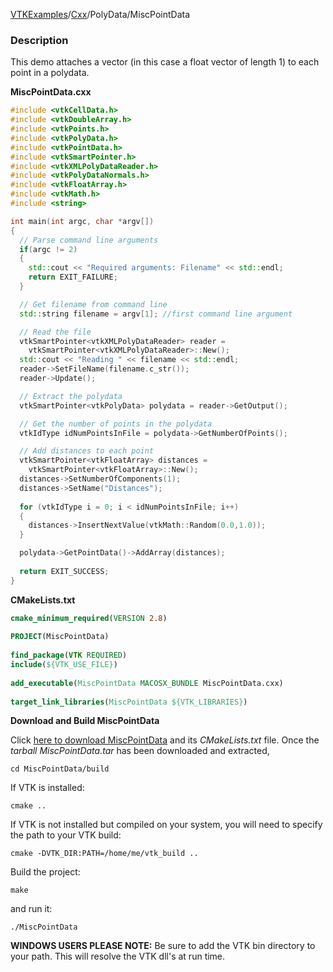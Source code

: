 [VTKExamples](/home/)/[Cxx](/Cxx)/PolyData/MiscPointData

### Description
This demo attaches a vector (in this case a float vector of length 1) to each point in a polydata.

**MiscPointData.cxx**
```c++
#include <vtkCellData.h>
#include <vtkDoubleArray.h>
#include <vtkPoints.h>
#include <vtkPolyData.h>
#include <vtkPointData.h>
#include <vtkSmartPointer.h>
#include <vtkXMLPolyDataReader.h>
#include <vtkPolyDataNormals.h>
#include <vtkFloatArray.h>
#include <vtkMath.h>
#include <string>

int main(int argc, char *argv[])
{
  // Parse command line arguments
  if(argc != 2)
  {
    std::cout << "Required arguments: Filename" << std::endl;
    return EXIT_FAILURE;
  }

  // Get filename from command line
  std::string filename = argv[1]; //first command line argument

  // Read the file
  vtkSmartPointer<vtkXMLPolyDataReader> reader =
    vtkSmartPointer<vtkXMLPolyDataReader>::New();
  std::cout << "Reading " << filename << std::endl;
  reader->SetFileName(filename.c_str());
  reader->Update();

  // Extract the polydata
  vtkSmartPointer<vtkPolyData> polydata = reader->GetOutput();

  // Get the number of points in the polydata
  vtkIdType idNumPointsInFile = polydata->GetNumberOfPoints();

  // Add distances to each point
  vtkSmartPointer<vtkFloatArray> distances =
    vtkSmartPointer<vtkFloatArray>::New();
  distances->SetNumberOfComponents(1);
  distances->SetName("Distances");
	
  for (vtkIdType i = 0; i < idNumPointsInFile; i++)
  {	
    distances->InsertNextValue(vtkMath::Random(0.0,1.0));
  }

  polydata->GetPointData()->AddArray(distances);
		
  return EXIT_SUCCESS;
}
```
**CMakeLists.txt**
```cmake
cmake_minimum_required(VERSION 2.8)
 
PROJECT(MiscPointData)
 
find_package(VTK REQUIRED)
include(${VTK_USE_FILE})
 
add_executable(MiscPointData MACOSX_BUNDLE MiscPointData.cxx)
 
target_link_libraries(MiscPointData ${VTK_LIBRARIES})
```

**Download and Build MiscPointData**

Click [here to download MiscPointData](https://github.com/lorensen/VTKWikiExamplesTarballs/raw/master/MiscPointData.tar) and its *CMakeLists.txt* file.
Once the *tarball MiscPointData.tar* has been downloaded and extracted,
```
cd MiscPointData/build 
```
If VTK is installed:
```
cmake ..
```
If VTK is not installed but compiled on your system, you will need to specify the path to your VTK build:
```
cmake -DVTK_DIR:PATH=/home/me/vtk_build ..
```
Build the project:
```
make
```
and run it:
```
./MiscPointData
```
**WINDOWS USERS PLEASE NOTE:** Be sure to add the VTK bin directory to your path. This will resolve the VTK dll's at run time.

